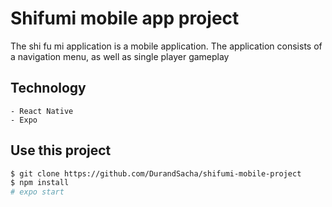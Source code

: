 # Shifumi mobile app project

The shi fu mi application is a mobile application. The application consists of a navigation menu, as well as single player gameplay

## Technology

    - React Native
    - Expo

## Use this project

```bash
$ git clone https://github.com/DurandSacha/shifumi-mobile-project
$ npm install
# expo start
```
